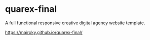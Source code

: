 # quarex-final
 A full functional responsive creative digital agency website template.
 
 https://mairoky.github.io/quarex-final/
